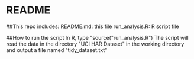 # README

##This repo includes:
README.md: this file
run_analysis.R: R script file

##How to run the script
In R, type "source("run_analysis.R")
The script will read the data in the directory "UCI HAR Dataset" in the working directory and output a file named "tidy_dataset.txt"

